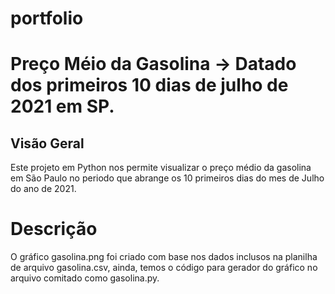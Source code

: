 # portfolio


# Preço Méio da Gasolina -> Datado dos primeiros 10 dias de julho de 2021 em SP.
## Visão Geral

Este projeto em Python nos permite visualizar o preço médio da gasolina em São Paulo no periodo que abrange os 10 primeiros dias do mes de Julho do ano de 2021.

# Descrição

O gráfico gasolina.png foi criado com base nos dados inclusos na planilha de arquivo gasolina.csv, ainda, temos o código para gerador do gráfico no arquivo comitado como gasolina.py.

